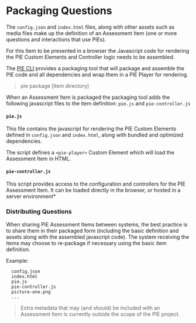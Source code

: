 # Packaging Questions


The `config.json` and `index.html` files, along with other assets such as media files make up the definition of an Assessment Item (one or more questions and interactions that use PIEs).

For this Item to be presented in a browser the Javascript code for rendering the PIE Custom Elements and Controller logic needs to be assembled.

The [PIE CLI](https://github.com/PieLabs/pie-cli) provides a packaging tool that will package and assemble the PIE code and all dependencies and wrap them in a PIE Player for rendering. 

> pie package [item directory]

When an Assessment Item is packaged the packaging tool adds the following javascript files to the item definition: `pie.js` and `pie-controller.js`




#### `pie.js`

This file contains the javascript for rendering the PIE Custom Elements defined in `config.json` and `index.html`, along with bundled and optimized dependencies. 

The script defines a `<pie-player>` Custom Element which will load the Assessment Item in HTML.


#### `pie-controller.js`

This script provides access to the configuration and controllers for the PIE Assessment Item. 
It can be loaded directly in the browser, or hosted in a server environment*



### Distributing Questions

When sharing PIE Assessment Items between systems, the best practice is to share them in their packaged form (including the basic definition and assets along with the assembled javascript code). The system receiving the items may choose to re-package if necessary using the basic item definition.


Example:
```
  config.json
  index.html
  pie.js
  pie-controller.js
  picture-one.png
  ...
```


> Extra metadata that may (and should) be included with an Assessment Item is currently outside the scope of the PIE project.




